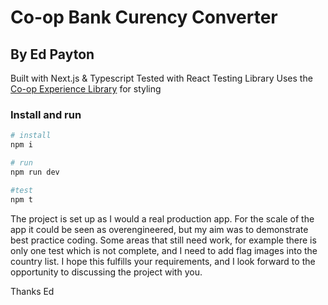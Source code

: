 # Co-op Bank Curency Converter

## By Ed Payton

Built with Next.js & Typescript
Tested with React Testing Library
Uses the [Co-op Experience Library](https://static.coop.co.uk/experience-library/ 'Co-op Experience Library') for styling

### Install and run

```bash
# install
npm i

# run
npm run dev

#test
npm t
```

The project is set up as I would a real production app.
For the scale of the app it could be seen as overengineered, but my aim was to demonstrate best practice coding.
Some areas that still need work, for example there is only one test which is not complete, and I need to add flag images into the country list.
I hope this fulfills your requirements, and I look forward to the opportunity to discussing the project with you.

Thanks
Ed
